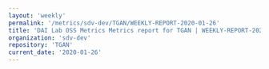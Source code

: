 ```yaml
---
layout: 'weekly'
permalink: '/metrics/sdv-dev/TGAN/WEEKLY-REPORT-2020-01-26'
title: 'DAI Lab OSS Metrics Metrics report for TGAN | WEEKLY-REPORT-2020-01-26'
organization: 'sdv-dev'
repository: 'TGAN'
current_date: '2020-01-26'
---
```

